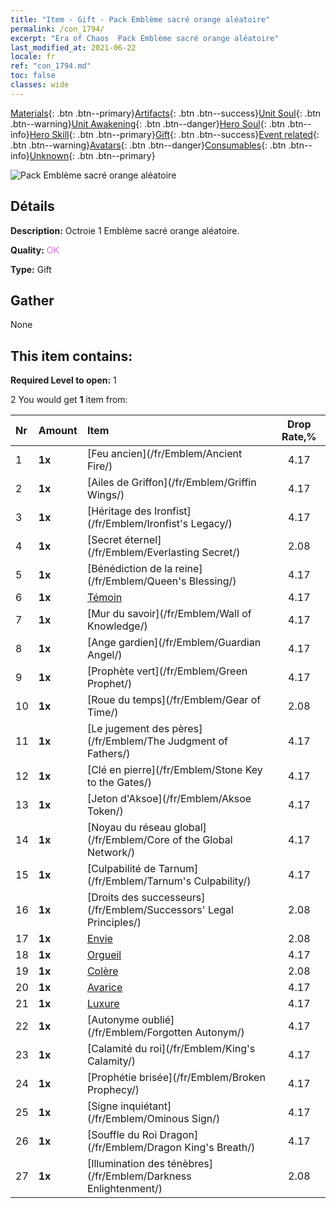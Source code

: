 ```yaml
---
title: "Item - Gift - Pack Emblème sacré orange aléatoire"
permalink: /con_1794/
excerpt: "Era of Chaos  Pack Emblème sacré orange aléatoire"
last_modified_at: 2021-06-22
locale: fr
ref: "con_1794.md"
toc: false
classes: wide
---
```

 [Materials](/ItemsFR/){: .btn .btn--primary}[Artifacts](/ItemsFR/Artifacts/){: .btn .btn--success}[Unit Soul](/ItemsFR/UnitSoul/){: .btn .btn--warning}[Unit Awakening](/ItemsFR/UnitAwakening/){: .btn .btn--danger}[Hero Soul](/ItemsFR/HeroSoul/){: .btn .btn--info}[Hero Skill](/ItemsFR/HeroSkill/){: .btn .btn--primary}[Gift](/ItemsFR/Gift/){: .btn .btn--success}[Event related](/ItemsFR/Events/){: .btn .btn--warning}[Avatars](/ItemsFR/Avatars/){: .btn .btn--danger}[Consumables](/ItemsFR/Consumables/){: .btn .btn--info}[Unknown](/ItemsFR/Unknown/){: .btn .btn--primary}

 ![Pack Emblème sacré orange aléatoire](/images/t/i_907416.png)

## Détails
 **Description:** Octroie 1 Emblème sacré orange aléatoire.

 **Quality:** <span style="color: #DA70D6">OK</span>

 **Type:** Gift

## Gather

  None

## This item contains:

 **Required Level to open:** 1

 2 You would get **1** item  from:

  | Nr | Amount |     Item    | Drop Rate,% |
  |:---|:-------|:------------|:---------:|
  | 1 |  **1x** | [Feu ancien](/fr/Emblem/Ancient Fire/) | 4.17 | 
  | 2 |  **1x** | [Ailes de Griffon](/fr/Emblem/Griffin Wings/) | 4.17 | 
  | 3 |  **1x** | [Héritage des Ironfist](/fr/Emblem/Ironfist's Legacy/) | 4.17 | 
  | 4 |  **1x** | [Secret éternel](/fr/Emblem/Everlasting Secret/) | 2.08 | 
  | 5 |  **1x** | [Bénédiction de la reine](/fr/Emblem/Queen's Blessing/) | 4.17 | 
  | 6 |  **1x** | [Témoin](/fr/Emblem/Witness/) | 4.17 | 
  | 7 |  **1x** | [Mur du savoir](/fr/Emblem/Wall of Knowledge/) | 4.17 | 
  | 8 |  **1x** | [Ange gardien](/fr/Emblem/Guardian Angel/) | 4.17 | 
  | 9 |  **1x** | [Prophète vert](/fr/Emblem/Green Prophet/) | 4.17 | 
  | 10 |  **1x** | [Roue du temps](/fr/Emblem/Gear of Time/) | 2.08 | 
  | 11 |  **1x** | [Le jugement des pères](/fr/Emblem/The Judgment of Fathers/) | 4.17 | 
  | 12 |  **1x** | [Clé en pierre](/fr/Emblem/Stone Key to the Gates/) | 4.17 | 
  | 13 |  **1x** | [Jeton d'Aksoe](/fr/Emblem/Aksoe Token/) | 4.17 | 
  | 14 |  **1x** | [Noyau du réseau global](/fr/Emblem/Core of the Global Network/) | 4.17 | 
  | 15 |  **1x** | [Culpabilité de Tarnum](/fr/Emblem/Tarnum's Culpability/) | 4.17 | 
  | 16 |  **1x** | [Droits des successeurs](/fr/Emblem/Successors' Legal Principles/) | 2.08 | 
  | 17 |  **1x** | [Envie](/fr/Emblem/Jealousy/) | 2.08 | 
  | 18 |  **1x** | [Orgueil](/fr/Emblem/Arrogance/) | 4.17 | 
  | 19 |  **1x** | [Colère](/fr/Emblem/Anger/) | 2.08 | 
  | 20 |  **1x** | [Avarice](/fr/Emblem/Greed/) | 4.17 | 
  | 21 |  **1x** | [Luxure](/fr/Emblem/Lust/) | 4.17 | 
  | 22 |  **1x** | [Autonyme oublié](/fr/Emblem/Forgotten Autonym/) | 4.17 | 
  | 23 |  **1x** | [Calamité du roi](/fr/Emblem/King's Calamity/) | 4.17 | 
  | 24 |  **1x** | [Prophétie brisée](/fr/Emblem/Broken Prophecy/) | 4.17 | 
  | 25 |  **1x** | [Signe inquiétant](/fr/Emblem/Ominous Sign/) | 4.17 | 
  | 26 |  **1x** | [Souffle du Roi Dragon](/fr/Emblem/Dragon King's Breath/) | 4.17 | 
  | 27 |  **1x** | [Illumination des ténèbres](/fr/Emblem/Darkness Enlightenment/) | 2.08 | 
